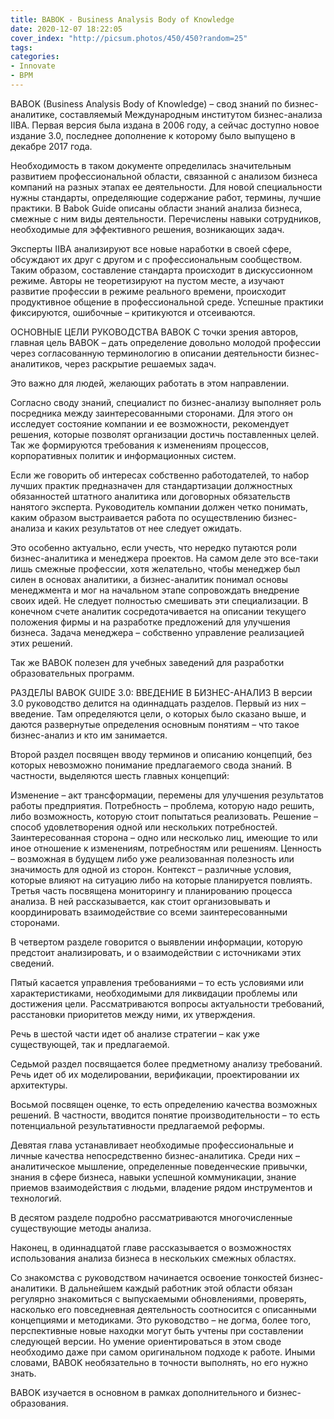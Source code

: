 ```yaml
---
title: BABOK - Business Analysis Body of Knowledge
date: 2020-12-07 18:22:05
cover_index: "http://picsum.photos/450/450?random=25"
tags:
categories:
- Innovate
- BPM
---
```


BABOK (Business Analysis Body of Knowledge) – свод знаний по бизнес-аналитике, составляемый Международным институтом бизнес-анализа IIBA. Первая версия была издана в 2006 году, а сейчас доступно новое издание 3.0, последнее дополнение к которому было выпущено в декабре 2017 года.

<!-- more -->


Необходимость в таком документе определилась значительным развитием профессиональной области, связанной с анализом бизнеса компаний на разных этапах ее деятельности. Для новой специальности нужны стандарты, определяющие содержание работ, термины, лучшие практики. В Babok Guide описаны области знаний анализа бизнеса, смежные с ним виды деятельности. Перечислены навыки сотрудников, необходимые для эффективного решения, возникающих задач.

Эксперты IIBA анализируют все новые наработки в своей сфере, обсуждают их друг с другом и с профессиональным сообществом. Таким образом, составление стандарта происходит в дискуссионном режиме. Авторы не теоретизируют на пустом месте, а изучают развитие профессии в режиме реального времени, происходит продуктивное общение в профессиональной среде. Успешные практики фиксируются, ошибочные – критикуются и отсеиваются.

ОСНОВНЫЕ ЦЕЛИ РУКОВОДСТВА BABOK
С точки зрения авторов, главная цель BABOK – дать определение довольно молодой профессии через согласованную терминологию в описании деятельности бизнес-аналитиков, через раскрытие решаемых задач.

Это важно для людей, желающих работать в этом направлении.

Согласно своду знаний, специалист по бизнес-анализу выполняет роль посредника между заинтересованными сторонами. Для этого он исследует состояние компании и ее возможности, рекомендует решения, которые позволят организации достичь поставленных целей. Так же формируются требования к изменениям процессов, корпоративных политик и информационных систем.

Если же говорить об интересах собственно работодателей, то набор лучших практик предназначен для стандартизации должностных обязанностей штатного аналитика или договорных обязательств нанятого эксперта. Руководитель компании должен четко понимать, каким образом выстраивается работа по осуществлению бизнес-анализа и каких результатов от нее следует ожидать.

Это особенно актуально, если учесть, что нередко путаются роли бизнес-аналитика и менеджера проектов. На самом деле это все-таки лишь смежные профессии, хотя желательно, чтобы менеджер был силен в основах аналитики, а бизнес-аналитик понимал основы менеджмента и мог на начальном этапе сопровождать внедрение своих идей. Не следует полностью смешивать эти специализации. В конечном счете аналитик сосредотачивается на описании текущего положения фирмы и на разработке предложений для улучшения бизнеса. Задача менеджера – собственно управление реализацией этих решений.

Так же ВАВОК полезен для учебных заведений для разработки образовательных программ.

РАЗДЕЛЫ BABOK GUIDE 3.0: ВВЕДЕНИЕ В БИЗНЕС-АНАЛИЗ
В версии 3.0 руководство делится на одиннадцать разделов. Первый из них – введение. Там определяются цели, о которых было сказано выше, и даются развернутые определения основным понятиям – что такое бизнес-анализ и кто им занимается.

Второй раздел посвящен вводу терминов и описанию концепций, без которых невозможно понимание предлагаемого свода знаний. В частности, выделяются шесть главных концепций: 

Изменение – акт трансформации, перемены для улучшения результатов работы предприятия.
Потребность – проблема, которую надо решить, либо возможность, которую стоит попытаться реализовать.
Решение – способ удовлетворения одной или нескольких потребностей.
Заинтересованная сторона – одно или несколько лиц, имеющие то или иное отношение к изменениям, потребностям или решениям.
Ценность – возможная в будущем либо уже реализованная полезность или значимость для одной из сторон.
Контекст – различные условия, которые влияют на ситуацию либо на которые планируется повлиять. 
Третья часть посвящена мониторингу и планированию процесса анализа. В ней рассказывается, как стоит организовывать и координировать взаимодействие со всеми заинтересованными сторонами.

В четвертом разделе говорится о выявлении информации, которую предстоит анализировать, и о взаимодействии с источниками этих сведений.

Пятый касается управления требованиями – то есть условиями или характеристиками, необходимыми для ликвидации проблемы или достижения цели. Рассматриваются вопросы актуальности требований, расстановки приоритетов между ними, их утверждения. 

Речь в шестой части идет об анализе стратегии – как уже существующей, так и предлагаемой.

Седьмой раздел посвящается более предметному анализу требований. Речь идет об их моделировании, верификации, проектировании их архитектуры.

Восьмой посвящен оценке, то есть определению качества возможных решений. В частности, вводится понятие производительности – то есть потенциальной результативности предлагаемой реформы.

Девятая глава устанавливает необходимые профессиональные и личные качества непосредственно бизнес-аналитика. Среди них – аналитическое мышление, определенные поведенческие привычки, знания в сфере бизнеса, навыки успешной коммуникации, знание приемов взаимодействия с людьми, владение рядом инструментов и технологий.

В десятом разделе подробно рассматриваются многочисленные существующие методы анализа.

Наконец, в одиннадцатой главе рассказывается о возможностях использования анализа бизнеса в нескольких смежных областях.

Со знакомства с руководством начинается освоение тонкостей бизнес-аналитики. В дальнейшем каждый работник этой области обязан регулярно знакомиться с выпускаемыми обновлениями, проверять, насколько его повседневная деятельность соотносится с описанными концепциями и методиками. Это руководство – не догма, более того, перспективные новые находки могут быть учтены при составлении следующей версии. Но умение ориентироваться в этом своде необходимо даже при самом оригинальном подходе к работе. Иными словами, BABOK необязательно в точности выполнять, но его нужно знать.

BABOK изучается в основном в рамках дополнительного и бизнес-образования.

